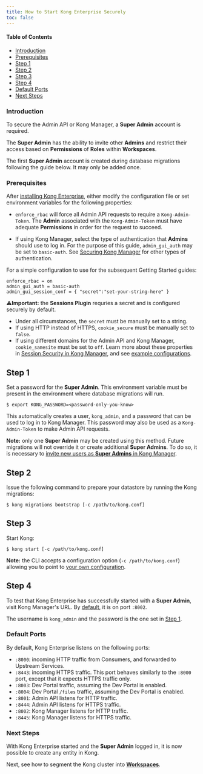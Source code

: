 ```yaml
---
title: How to Start Kong Enterprise Securely
toc: false
---
```

#### Table of Contents

- [Introduction](#introduction)
- [Prerequisites](#prerequisites)
- [Step 1](#step-1)
- [Step 2](#step-2)
- [Step 3](#step-3)
- [Step 4](#step-4)
- [Default Ports](#default-ports)
- [Next Steps](#next-steps)

### Introduction

To secure the Admin API or Kong Manager, a **Super Admin** account is 
required.

The **Super Admin** has the ability to invite other **Admins** and 
restrict their access based on **Permissions** of **Roles** within 
**Workspaces**.

The first **Super Admin** account is created during database migrations 
following the guide below. It may only be added once.

### Prerequisites

After [installing Kong Enterprise](/enterprise/{{page.kong_version}}/deployment/installation/overview/), 
either modify the configuration file or set environment variables for 
the following properties:

* `enforce_rbac` will force all Admin API requests to require a 
`Kong-Admin-Token`. The **Admin** associated with the `Kong-Admin-Token`
must have adequate **Permissions** in order for the request to succeed.

* If using Kong Manager, select the type of authentication that **Admins** 
should use to log in. For the purpose of this guide, `admin_gui_auth` 
may be set to `basic-auth`. See 
[Securing Kong Manager](/enterprise/{{page.kong_version}}/kong-manager/security) for other types 
of authentication.

For a simple configuration to use for the subsequent Getting 
Started guides:

```
enforce_rbac = on
admin_gui_auth = basic-auth
admin_gui_session_conf = { "secret":"set-your-string-here" }
```

⚠️**Important:** the **Sessions Plugin** requries a secret and is configured securely by default. 
* Under all circumstances, the `secret` must be manually set to a string.
* If using HTTP instead of HTTPS, `cookie_secure` must be manually set to `false`. 
* If using different domains for the Admin API and Kong Manager, `cookie_samesite` must be set to `off`. 
Learn more about these properties in [Session Security in Kong Manager](/enterprise/{{page.kong_version}}/kong-manager/authentication/sessions/#session-security), and see [example configurations](/enterprise/{{page.kong_version}}/kong-manager/authentication/sessions/#example-configurations).

## Step 1

Set a password for the **Super Admin**. This environment variable must 
be present in the environment where database migrations will run. 

```
$ export KONG_PASSWORD=<password-only-you-know>
```

This automatically creates a user, `kong_admin`, and a password that 
can be used to log in to Kong Manager. This password may also be 
used as a `Kong-Admin-Token` to make Admin API requests.

**Note:** only one **Super Admin** may be created using this method. 
Future migrations will not override it or create additional **Super Admins**. 
To do so, it is necessary to 
[invite new users as **Super Admins** in Kong Manager](/enterprise/{{page.kong_version}}/kong-manager/administration/admins/invite/#how-to-invite-a-new-admin-from-the-organization-page).

## Step 2

Issue the following command to prepare your datastore by running the Kong migrations:

```
$ kong migrations bootstrap [-c /path/to/kong.conf]
```

## Step 3

Start Kong:

```
$ kong start [-c /path/to/kong.conf]
```

**Note:** the CLI accepts a configuration option (`-c /path/to/kong.conf`)
allowing you to point to [your own configuration](/1.0.x/configuration/#configuration-loading).

## Step 4

To test that Kong Enterprise has successfully started with a **Super Admin**, 
visit Kong Manager's URL. By [default](#default-ports), it is on port `:8002`. 

The username is `kong_admin` and the password is the one set in 
[Step 1](#step-1).

### Default Ports

By default, Kong Enterprise listens on the following ports:

- `:8000`: incoming HTTP traffic from Consumers, and forwarded to Upstream 
  Services.
- `:8443`: incoming HTTPS traffic. This port behaves similarly to the `:8000` 
  port, except that it expects HTTPS traffic only. 
- `:8003`: Dev Portal traffic, assuming the Dev Portal is enabled.
- `:8004`: Dev Portal `/files` traffic, assuming the Dev Portal is enabled.
- `:8001`: Admin API listens for HTTP traffic.
- `:8444`: Admin API listens for HTTPS traffic.
- `:8002`: Kong Manager listens for HTTP traffic.
- `:8445`: Kong Manager listens for HTTPS traffic.

### Next Steps

With Kong Enterprise started and the **Super Admin** logged in, it is now 
possible to create any entity in Kong. 

Next, see how to segment the Kong cluster into 
[**Workspaces**](/enterprise/{{page.kong_version}}/getting-started/add-workspace).
